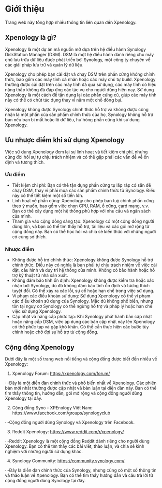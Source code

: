 # Giới thiệu

Trang web này tổng hợp nhiều thông tin liên quan đến Xpenology.

## Xpenology là gì?

Xpenology là một dự án mã nguồn mở dựa trên hệ điều hành Synology DiskStation Manager (DSM). DSM là một hệ điều hành dành riêng cho máy chủ lưu trữu dữ liệu được phát triển bởi Synology, một công ty chuyên về các giải pháp lưu trữ và quản lý dữ liệu.

Xpenology cho phép bạn cài đặt và chạy DSM trên phần cứng không chính thức, bao gồm các máy tính cá nhân hoặc các máy chủ tự build. Xpenology thường được cài đặt trên các máy tính đã qua sử dụng, các máy tính có hiệu năng thấp không đủ đáp ứng các tác vụ cho người dùng hiện nay. Sử dụng Xpenology là một cách để tận dụng lại các phần cứng cũ, giúp các máy tính này có thể có chút tác dụng thay vì nằm một chỗ đóng bụi.

Xpenology không được Synology chính thức hỗ trợ và không được công nhận là một phần của sản phẩm chính thức của họ, Synology không hỗ trợ bạn nếu bạn bị mất hoặc lộ dữ liệu, hư hỏng phần cứng khi sử dụng Xpenology.

## Ưu nhược điểm khi sử dụng Xpenology

Việc sử dụng Xpenology đem lại sự linh hoạt và tiết kiệm chi phí, nhưng cũng đòi hỏi sự tự chịu trách nhiệm và có thể gặp phải các vấn đề về ổn định và tương thích.

### Ưu điểm

* Tiết kiệm chi phí: Bạn có thể tận dụng phần cứng tự lắp ráp có sẵn để chạy DSM, thay vì phải mua các sản phẩm chính thức từ Synology. Điều này có thể tiết kiệm một số tiền lớn.
* Linh hoạt về phần cứng: Xpenology cho phép bạn tuỳ chỉnh phần cứng theo ý muốn, bao gồm việc chọn CPU, RAM, ổ cứng, card mạng, v.v. Bạn có thể xây dựng một hệ thống phù hợp với nhu cầu và ngân sách của mình.
* Tham gia vào cộng đồng sáng tạo: Xpenology có một cộng đồng người dùng lớn, và bạn có thể tìm thấy hỗ trợ, tài liệu và các gói mở rộng từ cộng đồng này. Bạn có thể học hỏi và chia sẻ kiến thức với những người có cùng sở thích.

### Nhược điểm

* Không được hỗ trợ chính thức: Xpenology không được Synology hỗ trợ chính thức. Điều này có nghĩa là bạn phải tự chịu trách nhiệm về việc cài đặt, cấu hình và duy trì hệ thống của mình. Không có bảo hành hoặc hỗ trợ kỹ thuật từ nhà sản xuất.
* Không đảm bảo tính ổn định: Xpenology không được kiểm tra hoặc xác nhận bởi Synology, do đó không đảm bảo tính ổn định và tương thích tuyệt đối. Có thể xảy ra các lỗi, sự cố hoặc hạn chế trong việc sử dụng.
* Vi phạm các điều khoản sử dụng: Sử dụng Xpenology có thể vi phạm các điều khoản sử dụng của Synology. Mặc dù không phổ biến, nhưng tồn tại nguy cơ Synology có thể ngừng hỗ trợ và pháp lý hoặc hạn chế việc sử dụng Xpenology.
* Cập nhật và nâng cấp phức tạp: Khi Synology phát hành bản cập nhật hoặc nâng cấp DSM, việc áp dụng các bản cập nhật này lên Xpenology có thể phức tạp và gặp khó khăn. Có thể cần thực hiện các bước tùy chỉnh hoặc chờ đợi sự hỗ trợ từ cộng đồng.

## Cộng đồng Xpenology

Dưới đây là một số trang web nổi tiếng và cộng đồng được biết đến nhiều về Xpenology:

1. Xpenology Forum: <https://xpenology.com/forum/>

⋅⋅⋅Đây là một diễn đàn chính thức và phổ biến nhất về Xpenology. Các phiên bản mới nhất thường được cập nhật và bàn luận tại diễn đàn này. Bạn có thể tìm thấy thông tin, hướng dẫn, gói mở rộng và cộng đồng người dùng Xpenology tại đây.

2. Cộng đồng Syno - XPEnology Việt Nam: <https://www.facebook.com/groups/synologyclub>

⋅⋅⋅Cộng đồng người dùng Synology và Xpenology trên Facebook. 

3. Reddit Xpenology: <https://www.reddit.com/r/xpenology/>
    
⋅⋅⋅Reddit Xpenology là một cộng đồng Reddit dành riêng cho người dùng Xpenology. Bạn có thể tìm thấy các bài viết, thảo luận, và chia sẻ kinh nghiệm với những người sử dụng khác.

4. Synology Community: <https://community.synology.com/>

⋅⋅⋅Đây là diễn đàn chính thức của Synology, nhưng cũng có một số thông tin và thảo luận về Xpenology. Bạn có thể tìm thấy hướng dẫn và câu trả lời từ cộng đồng người dùng Synology tại đây.
